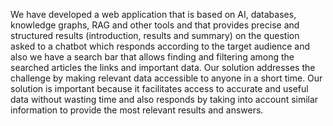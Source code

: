 We have developed a web application that is based on AI, databases, knowledge graphs, RAG and other tools and that provides precise and structured results (introduction, results and summary) on the question asked to a chatbot which responds according to the target audience and also we have a search bar that allows finding and filtering among the searched articles the links and important data. Our solution addresses the challenge by making relevant data accessible to anyone in a short time. Our solution is important because it facilitates access to accurate and useful data without wasting time and also responds by taking into account similar information to provide the most relevant results and answers.
